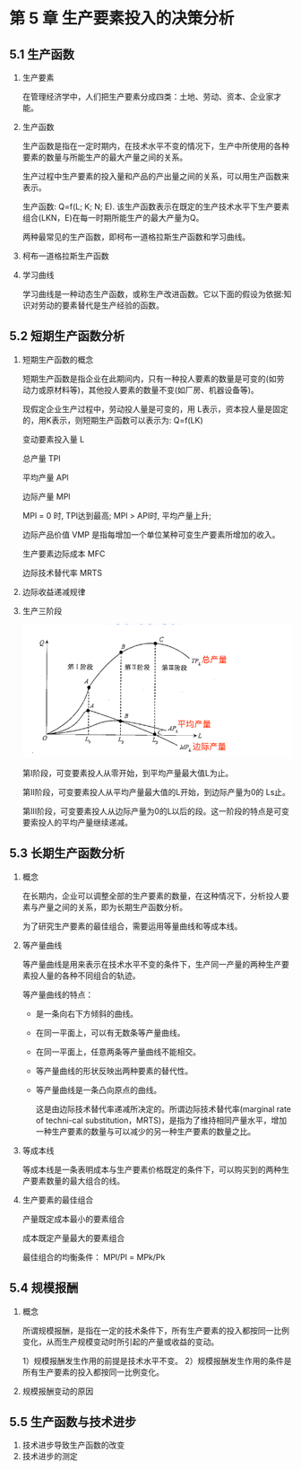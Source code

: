 # 第 5 章 生产要素投入的决策分析

## 5.1 生产函数

1. 生产要素

    在管理经济学中，人们把生产要素分成四类：土地、劳动、资本、企业家才能。

2. 生产函数

    生产函数是指在一定时期内，在技术水平不变的情况下，生产中所使用的各种要素的数量与所能生产的最大产量之间的关系。

    生产过程中生产要素的投入量和产品的产出量之间的关系，可以用生产函数来表示。

    生产函数: Q=f(L; K; N; E). 该生产函数表示在既定的生产技术水平下生产要素组合(LKN，E)在每一时期所能生产的最大产量为Q。

    两种最常见的生产函数，即柯布一道格拉斯生产函数和学习曲线。

3. 柯布一道格拉斯生产函数
4. 学习曲线

    学习曲线是一种动态生产函数，或称生产改进函数。它以下面的假设为依据:知识对劳动的要素替代是生产经验的函数。

## 5.2 短期生产函数分析

1. 短期生产函数的概念

    短期生产函数是指企业在此期间内，只有一种投人要素的数量是可变的(如劳动力或原材料等)，其他投人要素的数量不变(如厂房、机器设备等)。

    现假定企业生产过程中，劳动投人量是可变的，用 L表示，资本投人量是固定的，用K表示，则短期生产函数可以表示为: Q=f(LK)

    变动要素投入量 L

    总产量 TPl

    平均产量 APl

    边际产量 MPl

    MPl = 0 时, TPl达到最高; MPl > APl时, 平均产量上升;

    边际产品价值 VMP 是指每增加一个单位某种可变生产要素所增加的收入。

    生产要素边际成本 MFC

    边际技术替代率 MRTS

2. 边际收益递减规律

3. 生产三阶段

    ![img](image/5-1.jpg)

    第I阶段，可变要素投人从零开始，到平均产量最大值L为止。

    第Ⅱ阶段，可变要素投人从平均产量最大值的L开始，到边际产量为0的 Ls止。

    第Ⅲ阶段，可变要素投人从边际产量为0的L以后的段。这一阶段的特点是可变要索投人的平均产量继续递减。

## 5.3 长期生产函数分析

1. 概念

    在长期内，企业可以调整全部的生产要素的数量，在这种情况下，分析投人要素与产量之间的关系，即为长期生产函数分析。

    为了研究生产要素的最佳组合，需要运用等量曲线和等成本线。

2. 等产量曲线

    等产量曲线是用来表示在技术水平不变的条件下，生产同一产量的两种生产要素投人量的各种不同组合的轨迹。

    等产量曲线的特点：  
    - 是一条向右下方倾斜的曲线。
    - 在同一平面上，可以有无数条等产量曲线。
    - 在同一平面上，任意两条等产量曲线不能相交。
    - 等产量曲线的形状反映出两种要素的替代性。
    - 等产量曲线是一条凸向原点的曲线。

        这是由边际技术替代率递减所决定的。所谓边际技术替代率(marginal rate of techni-cal substitution，MRTS)，是指为了维持相同产量水平，增加一种生产要素的数量与可以减少的另一种生产要素的数量之比。

3. 等成本线

    等成本线是一条表明成本与生产要素价格既定的条件下，可以购买到的两种生产要素数量的最大组合的线。

4. 生产要素的最佳组合

    产量既定成本最小的要素组合

    成本既定产量最大的要素组合

    最佳组合的均衡条件： MPl/Pl = MPk/Pk

## 5.4 规模报酬

1. 概念

    所谓规模报酬，是指在一定的技术条件下，所有生产要素的投入都按同一比例变化，从而生产规模变动时所引起的产量或收益的变动。

    1）规模报酬发生作用的前提是技术水平不变。
    2）规模报酬发生作用的条件是所有生产要素的投入都按同一比例变化。

2. 规模报酬变动的原因

## 5.5 生产函数与技术进步

1. 技术进步导致生产函数的改变
2. 技术进步的测定
